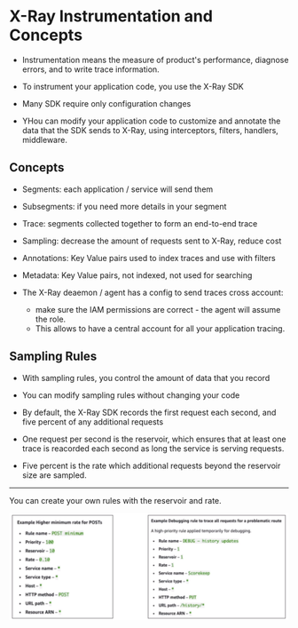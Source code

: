 # X-Ray Instrumentation and Concepts

- Instrumentation means the measure of product's performance, diagnose errors, and to write trace information.

- To instrument your application code, you use the X-Ray SDK
- Many SDK require only configuration changes
- YHou can modify your application code to customize and annotate the data that the SDK sends to X-Ray, using interceptors, filters, handlers, middleware.

## Concepts

- Segments: each application / service will send them
- Subsegments: if you need more details in your segment
- Trace: segments collected together to form an end-to-end trace
- Sampling: decrease the amount of requests sent to X-Ray, reduce cost
- Annotations: Key Value pairs used to index traces and use with filters
- Metadata: Key Value pairs, not indexed, not used for searching

- The X-Ray deaemon / agent has a config to send traces cross account:
    - make sure the IAM permissions are correct - the agent will assume the role.
    - This allows to have a central account for all your application tracing.

## Sampling Rules

- With sampling rules, you control the amount of data that you record
- You can modify sampling rules without changing your code

- By default, the X-Ray SDK records the first request each second, and five percent of any additional requests
- One request per second is the reservoir, which ensures that at least one trace is reacorded each second as long the service is serving requests.
- Five percent is the rate which additional requests beyond the reservoir size are sampled.

---

You can create your own rules with the reservoir and rate.

![](img/2022-04-26-17-41-54.png)